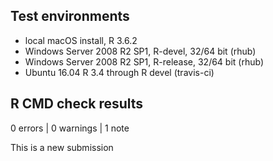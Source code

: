 ## Test environments

* local macOS install, R 3.6.2
* Windows Server 2008 R2 SP1, R-devel, 32/64 bit (rhub)
* Windows Server 2008 R2 SP1, R-release, 32/64 bit (rhub)
* Ubuntu 16.04 R 3.4 through R devel (travis-ci)

## R CMD check results

0 errors | 0 warnings | 1 note

This is a new submission
